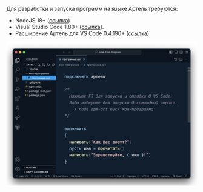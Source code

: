 Для разработки и запуска программ на языке Артель требуются:

- NodeJS 18+ ([ссылка](https://nodejs.org/)).
- Visual Studio Code 1.80+ ([ссылка](https://code.visualstudio.com/)).
- Расширение Артель для VS Code 0.4.190+ ([ссылка](https://marketplace.visualstudio.com/items?itemName=nezaboodka.artel-vscode))

![Программа](программа.jpg?raw=true)

